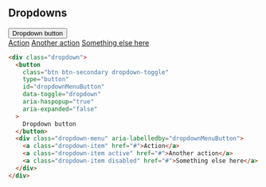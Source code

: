 ## Dropdowns

<div class="dropdown my-3">
  <button class="btn btn-secondary dropdown-toggle" type="button" id="dropdownMenuButton" data-toggle="dropdown" aria-haspopup="true" aria-expanded="false">
    Dropdown button
  </button>
  <div class="dropdown-menu" aria-labelledby="dropdownMenuButton">
    <a class="dropdown-item" href="#">Action</a>
    <a class="dropdown-item active" href="#">Another action</a>
    <a class="dropdown-item disabled" href="#">Something else here</a>
  </div>
</div>

```html
<div class="dropdown">
  <button
    class="btn btn-secondary dropdown-toggle"
    type="button"
    id="dropdownMenuButton"
    data-toggle="dropdown"
    aria-haspopup="true"
    aria-expanded="false"
  >
    Dropdown button
  </button>
  <div class="dropdown-menu" aria-labelledby="dropdownMenuButton">
    <a class="dropdown-item" href="#">Action</a>
    <a class="dropdown-item active" href="#">Another action</a>
    <a class="dropdown-item disabled" href="#">Something else here</a>
  </div>
</div>
```
